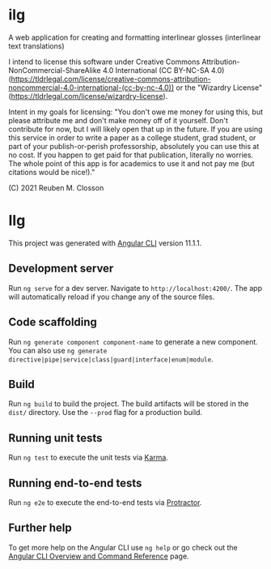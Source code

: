 # ilg
A web application for creating and formatting interlinear glosses (interlinear text translations)


I intend to license this software under Creative Commons Attribution-NonCommercial-ShareAlike 4.0 International (CC BY-NC-SA 4.0) (https://tldrlegal.com/license/creative-commons-attribution-noncommercial-4.0-international-(cc-by-nc-4.0)) or the "Wizardry License" (https://tldrlegal.com/license/wizardry-license).

Intent in my goals for licensing: "You don't owe me money for using this, but please attribute me and don't make money off of it yourself. Don't contribute for now, but I will likely open that up in the future. If you are using this service in order to write a paper as a college student, grad student, or part of your publish-or-perish professorship, absolutely you can use this at no cost. If you happen to get paid for that publication, literally no worries. The whole point of this app is for academics to use it and not pay me (but citations would be nice!)."

(C) 2021 Reuben M. Closson

# Ilg

This project was generated with [Angular CLI](https://github.com/angular/angular-cli) version 11.1.1.

## Development server

Run `ng serve` for a dev server. Navigate to `http://localhost:4200/`. The app will automatically reload if you change any of the source files.

## Code scaffolding

Run `ng generate component component-name` to generate a new component. You can also use `ng generate directive|pipe|service|class|guard|interface|enum|module`.

## Build

Run `ng build` to build the project. The build artifacts will be stored in the `dist/` directory. Use the `--prod` flag for a production build.

## Running unit tests

Run `ng test` to execute the unit tests via [Karma](https://karma-runner.github.io).

## Running end-to-end tests

Run `ng e2e` to execute the end-to-end tests via [Protractor](http://www.protractortest.org/).

## Further help

To get more help on the Angular CLI use `ng help` or go check out the [Angular CLI Overview and Command Reference](https://angular.io/cli) page.
